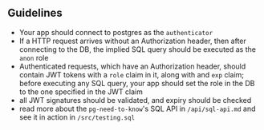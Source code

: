 
## Guidelines

- Your app should connect to postgres as the `authenticator`
- If a HTTP request arrives without an Authorization header, then after connecting to the DB, the implied SQL query should be executed as the `anon` role
- Authenticated requests, which have an Authorization header, should contain JWT tokens with a `role` claim in it, along with and `exp` claim; before executing any SQL query, your app should set the role in the DB to the one specified in the JWT claim
- all JWT signatures should be validated, and expiry should be checked
- read more about the `pg-need-to-know`'s SQL API in `/api/sql-api.md` and see it in action in `/src/testing.sql`
